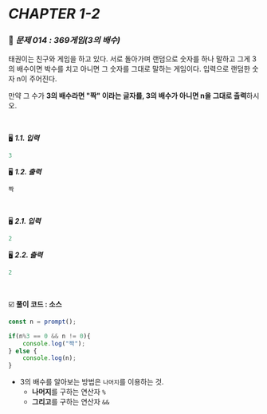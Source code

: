 # _CHAPTER 1-2_

###  :pencil: ​_문제 014 : 369게임(3의 배수)_

태권이는 친구와 게임을 하고 있다. 서로 돌아가며 랜덤으로 숫자를 하나 말하고 그게 3의 배수이면 박수를 치고 아니면 그 숫자를 그대로 말하는 게임이다. 입력으로 랜덤한 숫자 n이 주어진다. 

만약 그 수가 **3의 배수라면 "짝" 이라는 글자를, 3의 배수가 아니면 n을 그대로 출력**하시오.

<br>

:desktop_computer: ***1.1. 입력***

```javascript
3
```

:desktop_computer: ***1.2. 출력***

```javascript
짝
```

<br>

:desktop_computer: ***2.1. 입력***

```javascript
2
```

:desktop_computer: ***2.2. 출력***

```javascript
2
```

<br>

:ballot_box_with_check: **풀이 코드 : 소스**

```javascript
const n = prompt();

if(n%3 == 0 && n != 0){
    console.log("짝");
} else {
    console.log(n);
}
```

- 3의 배수를 알아보는 방법은 `나머지`를 이용하는 것.
  - **나머지**를 구하는 연산자 `%`
  - **그리고**를 구하는 연산자 `&&`

